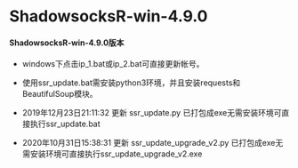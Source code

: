 # ShadowsocksR-win-4.9.0
#### ShadowsocksR-win-4.9.0版本

- windows下点击ip_1.bat或ip_2.bat可直接更新帐号。
- 使用ssr_update.bat需安装python3环境，并且安装requests和BeautifulSoup模块。


- 2019年12月23日21:11:32 更新   ssr_update.py 已打包成exe无需安装环境可直接执行ssr_update.bat
- 2020年10月31日15:38:31 更新  ssr_update_upgrade_v2.py 已打包成exe无需安装环境可直接执行ssr_update_upgrade_v2.exe
